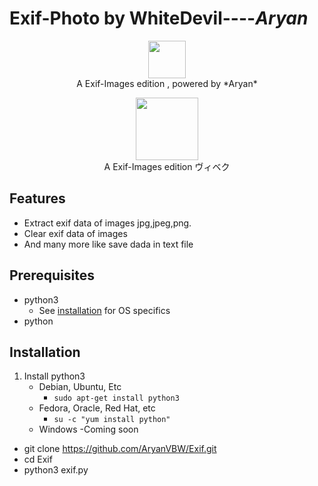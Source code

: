 # Exif-Photo by WhiteDevil----*Aryan*
<p align="center">
<img src="https://github.com/ARYAN122333/L3MON/blob/main/logo.png" height="60"><br>
A Exif-Images edition , powered by *Aryan*
</p>
<p align="center">
<img src="https://github.com/AryanVBW/Exif/releases/download/Exif/ExIF-Logo_BackgroundWhite.png" height="100"><br>
A Exif-Images edition ヴィベク 
</p>



## Features
- Extract exif data of images jpg,jpeg,png.
- Clear exif data of images 
- And many more like save dada in text file

## Prerequisites 
 - python3
    - See [installation](#Installation) for OS specifics
 - python

## Installation 
1. Install python3
    - Debian, Ubuntu, Etc
        - `sudo apt-get install python3`
    - Fedora, Oracle, Red Hat, etc
        -  `su -c "yum install python"`
    - Windows 
        -Coming soon
 - git clone https://github.com/AryanVBW/Exif.git
 - cd Exif
 - python3 exif.py
